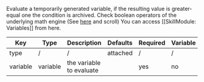 Evaluate a temporarily generated variable, if the resulting value is greater-equal one the condition is archived. Check boolean operators of the underlying math engine (See [here](https://github.com/uklimaschewski/EvalEx) and scroll) You can access [[SkillModule: Variables]] from here.

| Key | Type | Description | Defaults | Required | Variable |
|-|-|-|-|-|-|
| type | / | / | attached | / | / |
| variable | variable | the variable to evaluate | | yes | no | 